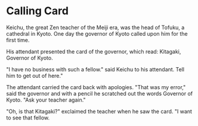# Calling Card

Keichu, the great Zen teacher of the Meiji era, was the head of Tofuku, a cathedral in Kyoto. One day the governor of Kyoto called upon him for the first time.

His attendant presented the card of the governor, which read: Kitagaki, Governor of Kyoto.

"I have no business with such a fellow." said Keichu to his attendant. Tell him to get out of here."

The attendant carried the card back with apologies. "That was my error," said the governor and with a pencil he scratched out the words Governor of Kyoto. "Ask your teacher again."

"Oh, is that Kitagaki?" exclaimed the teacher when he saw the card. "I want to see that fellow.
